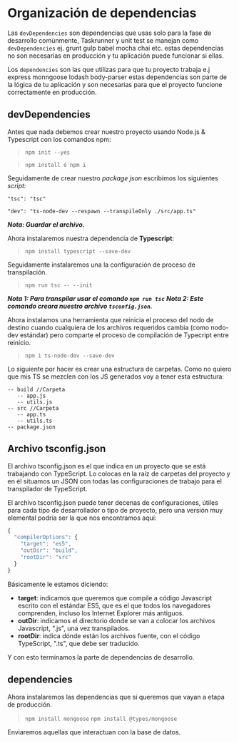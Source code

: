 ﻿
# Organización de dependencias

Las  `devDependencies`  son dependencias que usas solo para la fase de desarrollo comúnmente, Taskrunner y unit test se manejan como  `devDependencies`  ej. grunt gulp babel mocha chai etc. estas dependencias no son necesarias en producción y tu aplicación puede funcionar si ellas.

Los  `dependencies`  son las que utilizas para que tu proyecto trabaja e.j express monngoose lodash body-parser estas dependencias son parte de la lógica de tu aplicación y son necesarias para que el proyecto funcione correctamente en producción.

## devDependencies

Antes que nada debemos crear nuestro proyecto usando Node.js & Typescript con los comandos npm:

>     npm init --yes

>     npm install ó npm i

 
Seguidamente de crear nuestro *package json* escribimos los siguientes *script:*

 `"tsc": "tsc"`
 

    "dev": "ts-node-dev --respawn --transpileOnly ./src/app.ts"

***Nota: Guardar el archivo.***

Ahora instalaremos nuestra dependencia de **Typescript**:

> `npm install typescript --save-dev` 


Seguidamente instalaremos una la configuración de proceso de transpilación.

> `npm run tsc -- --init`

***Nota 1: Para transpilar usar el comando `npm run tsc`***
***Nota 2: Este comando creara nuestro archivo `tsconfig.json`.***

Ahora instalamos una herramienta que reinicia el proceso del nodo de destino cuando cualquiera de los archivos requeridos cambia (como nodo-dev estándar) pero comparte el proceso de compilación de Typecript entre reinicio.

> `npm i ts-node-dev --save-dev`

Lo siguiente por hacer es crear una estructura de carpetas. Como no quiero que mis TS se mezclen con los JS generados voy a tener esta estructura:

    -- build //Carpeta
       -- app.js
       -- utils.js  
    -- src //Carpeta
       -- app.ts
       -- utils.ts
    -- package.json
    
## Archivo tsconfig.json

El archivo tsconfig.json es el que indica en un proyecto que se está trabajando con TypeScript. Lo colocas en la raíz de carpetas del proyecto y en él situamos un JSON con todas las configuraciones de trabajo para el transpilador de TypeScript.

El archivo tsconfig.json puede tener decenas de configuraciones, útiles para cada tipo de desarrollador o tipo de proyecto, pero una versión muy elemental podría ser la que nos encontramos aquí:

```javascript
{
  "compilerOptions": {
    "target": "es5",
    "outDir": "build",
    "rootDir": "src"
  }
}
```

Básicamente le estamos diciendo:

-   **target**: indicamos que queremos que compile a código Javascript escrito con el estándar ES5, que es el que todos los navegadores comprenden, incluso los Internet Explorer más antiguos.
-   **outDir**: indicamos el directorio donde se van a colocar los archivos Javascript, ".js", una vez transpilados.
-   **rootDir**: indica dónde están los archivos fuente, con el código TypeScript, ".ts", que debe ser traducido.

Y con esto terminamos la parte de dependencias de desarrollo.

## dependencies

Ahora instalaremos las dependencias que si queremos que vayan a etapa de producción.

> `npm install mongoose`
> `npm install @types/mongoose`

Enviaremos aquellas que interactuan con la base de datos.
